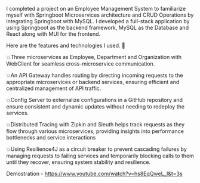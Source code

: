 I completed a project on an Employee Management System to familiarize myself with Springboot Microservices architecture and CRUD Operations by integrating Springboot with MySQL. I developed a full-stack application by using Springboot as the backend framework, MySQL as the Database and React along with MUI for the frontend.

Here are the features and technologies I used. 🚀

💥Three microservices as Employee, Department and Organization with WebClient for seamless cross-microservice communication.

💥An API Gateway handles routing by directing incoming requests to the appropriate microservices or backend services, ensuring efficient and centralized management of API traffic.

💥Config Server to externalize configurations in a GitHub repository and ensure consistent and dynamic updates without needing to redeploy the services.

💥Distributed Tracing with Zipkin and Sleuth helps track requests as they flow through various microservices, providing insights into performance bottlenecks and service interactions

💥Using Resilience4J as a circuit breaker to prevent cascading failures by managing requests to failing services and temporarily blocking calls to them until they recover, ensuring system stability and resilience.

Demostration - https://www.youtube.com/watch?v=hs8EqQweL_I&t=3s
